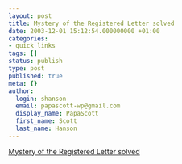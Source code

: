 ```yaml
---
layout: post
title: Mystery of the Registered Letter solved
date: 2003-12-01 15:12:54.000000000 +01:00
categories:
- quick links
tags: []
status: publish
type: post
published: true
meta: {}
author:
  login: shanson
  email: papascott-wp@gmail.com
  display_name: PapaScott
  first_name: Scott
  last_name: Hanson
---
```

<p><a title="Mama's company car was recalled by BMW" href="http://www.papascott.de/2003/11/29/2726.php">Mystery of the Registered Letter solved</a></p>
